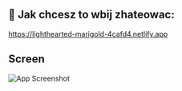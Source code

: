 
## 🔗 Jak chcesz to wbij zhateowac:
https://lighthearted-marigold-4cafd4.netlify.app

## Screen
![App Screenshot](https://cdn.discordapp.com/attachments/841628394441408512/1089302811566674063/lighthearted-marigold-4cafd4.netlify.app_.png)
